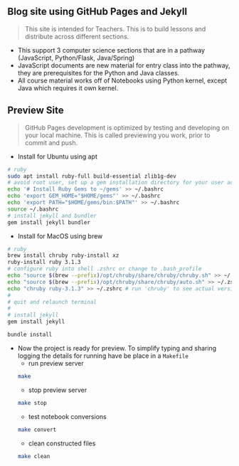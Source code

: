 ## Blog site using GitHub Pages and Jekyll
> This site is intended for Teachers.   This is to build lessons and distribute across different sections.
- This support 3 computer science sections that are in a pathway (JavaScript, Python/Flask, Java/Spring)
- JavaScript documents are new material for entry class into the pathway, they are prerequisites for the Python and Java classes.
- All course material works off of Notebooks using Python kernel, except Java which requires it own kernel.

## Preview Site 
> GitHub Pages development is optimized by testing and developing on your local machine.  This is called previewing you work, prior to commit and push.

- Install for Ubuntu using apt
```bash
# ruby
sudo apt install ruby-full build-essential zlib1g-dev
# avoid root user, set up a gem installation directory for your user account
echo '# Install Ruby Gems to ~/gems' >> ~/.bashrc
echo 'export GEM_HOME="$HOME/gems"' >> ~/.bashrc
echo 'export PATH="$HOME/gems/bin:$PATH"' >> ~/.bashrc
source ~/.bashrc
# install jekyll and bundler
gem install jekyll bundler
```
- Install for MacOS using brew
```bash
# ruby
brew install chruby ruby-install xz
ruby-install ruby 3.1.3
# configure ruby into shell .zshrc or change to .bash_profile
echo "source $(brew --prefix)/opt/chruby/share/chruby/chruby.sh" >> ~/.zshrc
echo "source $(brew --prefix)/opt/chruby/share/chruby/auto.sh" >> ~/.zshrc
echo "chruby ruby-3.1.3" >> ~/.zshrc # run 'chruby' to see actual version
#
# quit and relaunch terminal
#
# install jekyll
gem install jekyll
```




```bash
bundle install
```
- Now the project is ready for preview.  To simplify typing and sharing logging the details for running have be place in a ```Makefile```
    - run preview server
    ```bash
    make
    ```
    - stop preview server
    ```bash
    make stop
    ```
    - test notebook conversions
    ```bash
    make convert
    ```
    - clean constructed files
    ```bash
    make clean
    ```
